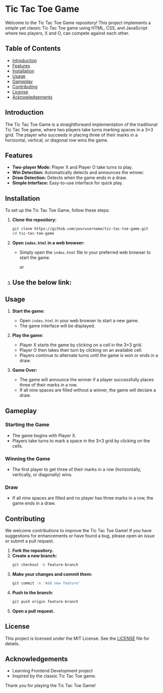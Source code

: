 # Tic Tac Toe Game

Welcome to the Tic Tac Toe Game repository! This project implements a simple yet classic Tic Tac Toe game using HTML, CSS, and JavaScript where two players, X and O, can compete against each other.

## Table of Contents

- [Introduction](#introduction)
- [Features](#features)
- [Installation](#installation)
- [Usage](#usage)
- [Gameplay](#gameplay)
- [Contributing](#contributing)
- [License](#license)
- [Acknowledgements](#acknowledgements)

## Introduction

The Tic Tac Toe Game is a straightforward implementation of the traditional Tic Tac Toe game, where two players take turns marking spaces in a 3×3 grid. The player who succeeds in placing three of their marks in a horizontal, vertical, or diagonal row wins the game.

## Features

- **Two-player Mode:** Player X and Player O take turns to play.
- **Win Detection:** Automatically detects and announces the winner.
- **Draw Detection:** Detects when the game ends in a draw.
- **Simple Interface:** Easy-to-use interface for quick play.

## Installation

To set up the Tic Tac Toe Game, follow these steps:

1. **Clone the repository:**
    ```sh
    git clone https://github.com/yourusername/tic-tac-toe-game.git
    cd tic-tac-toe-game
    ```

2. **Open `index.html` in a web browser:**
    - Simply open the `index.html` file in your preferred web browser to start the game.

      or
3. **Use the below link:**
    - 

## Usage

1. **Start the game:**
   - Open `index.html` in your web browser to start a new game.
   - The game interface will be displayed.

2. **Play the game:**
   - Player X starts the game by clicking on a cell in the 3×3 grid.
   - Player O then takes their turn by clicking on an available cell.
   - Players continue to alternate turns until the game is won or ends in a draw.

3. **Game Over:**
   - The game will announce the winner if a player successfully places three of their marks in a row.
   - If all nine spaces are filled without a winner, the game will declare a draw.

## Gameplay

### Starting the Game
- The game begins with Player X.
- Players take turns to mark a space in the 3×3 grid by clicking on the cells.

### Winning the Game
- The first player to get three of their marks in a row (horizontally, vertically, or diagonally) wins.

### Draw
- If all nine spaces are filled and no player has three marks in a row, the game ends in a draw.

## Contributing

We welcome contributions to improve the Tic Tac Toe Game! If you have suggestions for enhancements or have found a bug, please open an issue or submit a pull request.

1. **Fork the repository.**
2. **Create a new branch:**
    ```sh
    git checkout -b feature-branch
    ```
3. **Make your changes and commit them:**
    ```sh
    git commit -m 'Add new feature'
    ```
4. **Push to the branch:**
    ```sh
    git push origin feature-branch
    ```
5. **Open a pull request.**

## License

This project is licensed under the MIT License. See the [LICENSE](LICENSE) file for details.

## Acknowledgements

- Learning Frontend Development project
- Inspired by the classic Tic Tac Toe game.

Thank you for playing the Tic Tac Toe Game!
